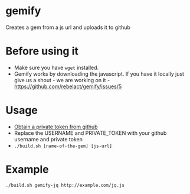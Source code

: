 gemify
======

Creates a gem from a js url and uploads it to github

Before using it
======

  * Make sure you have `wget` installed.
  * Gemify works by downloading the javascript. If you have it locally just give us a shout - we are working on it - https://github.com/rebelact/gemify/issues/5

Usage
======

  * [Obtain a private token from github]( https://help.github.com/articles/creating-an-access-token-for-command-line-use )
  * Replace the USERNAME and PRIVATE_TOKEN with your github username and private token 
  * `./build.sh [name-of-the-gem] [js-url]`

Example
======
`./build.sh gemify-jq http://example.com/jq.js`
